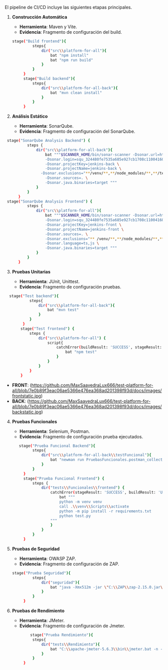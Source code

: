 El pipeline de CI/CD incluye las siguientes etapas principales.

1. **Construcción Automática**

   - **Herramienta**: Maven y Vite.
   - **Evidencia**: Fragmento de configuración del build.
   ```bash
   stage("Build frontend"){
            steps{
                dir("src\\platform-for-all"){
                    bat "npm install"
                    bat "npm run build"                   
                }
            }
        }
        stage("Build backend"){
            steps{
                dir("src\\platform-for-all-back"){
                    bat "mvn clean install"    
                }
            }
        }
   ```
2. **Análisis Estático**

   - **Herramienta**: SonarQube.
   - **Evidencia**: Fragmento de configuración del SonarQube.

  ```bash
   stage("SonarQube Analysis Backend") {
            steps {
                dir("src\\platform-for-all-back"){
                    bat """$SCANNER_HOME/bin/sonar-scanner -Dsonar.url=http://localhost:9000/ \
                    -Dsonar.login=squ_324480fe7535a685e927cb1708c11004160ce62d \
                    -Dsonar.projectKey=jenkins-back \
                    -Dsonar.projectName=jenkins-back \
                  -Dsonar.exclusions="**/venv/**,**/node_modules/**,**/test/**,**/test_funcional/**" \
                    -Dsonar.sources=. \
                    -Dsonar.java.binaries=target """
                }                
            }
        }
   stage("SonarQube Analysis Frontend") {
            steps {
                dir("src\\platform-for-all"){
                    bat """$SCANNER_HOME/bin/sonar-scanner -Dsonar.url=http://localhost:9000/ \
                    -Dsonar.login=squ_324480fe7535a685e927cb1708c11004160ce62d \
                    -Dsonar.projectKey=jenkins-front \
                    -Dsonar.projectName=jenkins-front \
                    -Dsonar.sources=. \
                    -Dsonar.exclusions="** /venv/**,**/node_modules/**,**/test/**,**/test_funcional/**" \
                    -Dsonar.language=ts,js \
                    -Dsonar.java.binaries=target """
                }                
            }
        }
   ```


3. **Pruebas Unitarias**

   - **Herramienta**: JUnit, Unittest.
   - **Evidencia**: Fragmento de configuración pruebas.

 ```bash
   stage("Test backend"){
            steps{
                dir("src\\platform-for-all-back"){
                    bat "mvn test"
                }
            }
         }
        stage("Test frontend") {
            steps {
                dir("src\\platform-for-all") {
                    script{
                        catchError(buildResult: 'SUCCESS', stageResult: 'UNSTABLE'){
                            bat "npm test"                              
                        }
                    }
                }
            }
        }
```

- **FRONT**: (https://github.com/MaxSaavedraLux666/test-platform-for-all/blob/7e0b89f3eac06ae5366e476ea368ad201398f93d/docs/images/frontstatic.jpg)
- **BACK**:  (https://github.com/MaxSaavedraLux666/test-platform-for-all/blob/7e0b89f3eac06ae5366e476ea368ad201398f93d/docs/images/backstatic.jpg)

4. **Pruebas Funcionales**

   - **Herramienta**: Selenium, Postman.
   - **Evidencia**: Fragmento de configuración prueba ejecutados.

   ```bash
      stage("Prueba Funcional Backend"){
            steps{
                dir("src\\platform-for-all-back\\testFuncional"){
                    bat "newman run PruebasFuncionales.postman_collection.json"
                }
            }
        }
        stage("Prueba Funcional Frontend") {
            steps {
                dir("tests\\Funcionales\\frontend") {
                    catchError(stageResult: 'SUCCESS', buildResult: 'UNSTABLE') {
                        bat """
                        python -m venv venv
                        call .\\venv\\Scripts\\activate
                        python -m pip install -r requirements.txt
                        python test.py
                    """
                    }
                }
            }
        }
   ```


5. **Pruebas de Seguridad**

   - **Herramienta**: OWASP ZAP.
   - **Evidencia**: Fragmento de configuración de ZAP.

   ```bash
   stage("Prueba Seguridad"){
            steps{
                dir("seguridad"){
                    bat "java -Xmx512m -jar \"C:\\ZAP\\zap-2.15.0.jar\" -cmd -quickurl https://localhost:5173 -quickprogress -quickout reporte.html -port 8090 -config api.disablekey=true -config ssl.ignore=true"
                }
            }
        }

   ```

6. **Pruebas de Rendimiento**

   - **Herramienta**: JMeter.
   - **Evidencia**: Fragmento de configuración de Jmeter.

   ```bash
           stage("Prueba Rendimiento"){
            steps{
                dir("tests\\Rendimiento"){
                    bat "C:\\apache-jmeter-5.6.3\\bin\\jmeter.bat -n -t .\\PruebasRendimiento.jmx -l .\\Resultado.jtl"
                }
            }
        }
      ``` 
